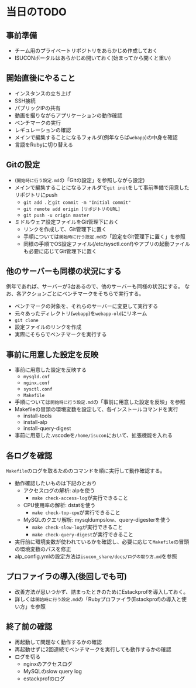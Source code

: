 # 当日のTODO

## 事前準備

- チーム用のプライベートリポジトリをあらかじめ作成しておく
- ISUCONポータルはあらかじめ開いておく(始まってから開くと重い)

## 開始直後にやること

- インスタンスの立ち上げ
- SSH接続
- パプリックIPの共有
- 動画を撮りながらアプリケーションの動作確認
- ベンチマークの実行
- レギュレーションの確認
- メインで編集することになるフォルダ(例年ならば`webapp`)の中身を確認
- 言語をRubyに切り替える

## Gitの設定

- (`開始時に行う設定.md`の「Gitの設定」を参照しながら設定)
- メインで編集することになるフォルダで`git init`をして事前準備で用意したリポジトリにpush
  - `git add .`と`git commit -m "Initial commit"`
  - `git remote add origin [リポジトリのURL]`
  - `git push -u origin master`
- ミドルウェア設定ファイルをGit管理下におく
  - リンクを作成して、Git管理下に置く
  - 手順については`開始時に行う設定.md`の「設定をGit管理下に置く」を参照
  - 同様の手順でOS設定ファイル(/etc/sysctl.conf)やアプリの起動ファイルも必要に応じてGit管理下に置く

## 他のサーバーも同様の状況にする

例年であれば、サーバーが3台あるので、他のサーバーも同様の状況にする。
なお、各アクションごとにベンチマークをそちらで実行する。

- ベンチマークの対象を、それらのサーバーに変更して実行する
- 元々あったディレクトリ(`webapp`)を`webapp-old`にリネーム
- `git clone`
- 設定ファイルのリンクを作成
- 実際にそちらでベンチマークを実行する

## 事前に用意した設定を反映

- 事前に用意した設定を反映する
  - `mysqld.cnf`
  - `nginx.conf`
  - `sysctl.conf`
  - `Makefile`
- 手順については`開始時に行う設定.md`の「事前に用意した設定を反映」を参照
- Makefileの冒頭の環境変数を設定して、各インストールコマンドを実行
  - install-tools
  - install-alp
  - install-query-digest
- 事前に用意した.vscodeを`/home/isucon`において、拡張機能を入れる

## 各ログを確認

`Makefile`のログを取るためのコマンドを順に実行して動作確認する。

- 動作確認したいものは下記のとおり
  - アクセスログの解析: alpを使う
    - `make check-access-log`が実行できること
  - CPU使用率の解析: dstatを使う
    - `make check-top-cpu`が実行できること
  - MySQLのクエリ解析: mysqldumpslow、query-digesterを使う
    - `make check-slow-log`が実行できること
    - `make check-query-digest`が実行できること
- 実行前に環境変数が使われているかを確認し、必要に応じて`Makefile`の冒頭の環境変数のパスを修正
- alp_config.ymlの設定方法は`isucon_share/docs/ログの取り方.md`を参照

## プロファイラの導入(後回しでも可)

- 改善方法が思いつかず、詰まったときのためにEstackprofを導入しておく。
- 詳しくは`開始時に行う設定.md`の「Rubyプロファイラ(Estackprof)の導入と使い方」を参照

## 終了前の確認

- 再起動して問題なく動作するかの確認
- 再起動せずに2回連続でベンチマークを実行しても動作するかの確認
- ログを切る
  - nginxのアクセスログ
  - MySQLのslow query log
  - estackprofのログ
